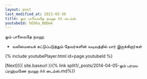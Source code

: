 ```yaml
---
layout: post
last_modified_at: 2021-03-30
title: ஓம் பாலைவதே நமஹ ௧௧ டைம்ஸ்
youtubeId: hEO6a_BQOwk
---
```

 
 
 ஓம் பாலைவதே நமஹ  
 
 -  வலிமையைக் கட்டுப்படுத்தும் தேவர்களின் வடிவத்தில் யார் இருக்கிறார்கள் 
 
  
 
  
 
 
 
 
 
 


{% include youtubePlayer.html id=page.youtubeId %}
 
[Next]({{ site.baseurl }}{% link  split1/_posts/2014-04-05-ஓம் பரமய ப்ரஹ்மணே நமஹ ௧௧ டைம்ஸ்.md%})
 
